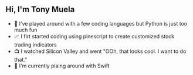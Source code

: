 ## Hi, I'm Tony Muela

- 🐍 I've played around with a few coding languages but Python is just too much fun
- 📈 I firt started coding using pinescript to create customized stock trading indicators
- 📺 I watched Silicon Valley and went "OOh, that looks cool. I want to do that."
- 📱 I'm currently plaing around with Swift

<!--
**tonyMuela/tonyMuela** is a ✨ _special_ ✨ repository because its `README.md` (this file) appears on your GitHub profile.

Here are some ideas to get you started:


- 🔭 I’m currently working on ...
- 🌱 I’m currently learning ...
- 👯 I’m looking to collaborate on ...
- 🤔 I’m looking for help with ...
- 💬 Ask me about ...
- 📫 How to reach me: ...
- 😄 Pronouns: ...
- ⚡ Fun fact: ...
-->
